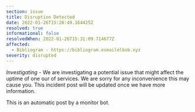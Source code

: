 ```yaml
---
section: issue
title: Disruption Detected
date: 2022-01-26T15:28:49.164425Z
resolved: true
informational: false
resolvedWhen: 2022-01-26T15:31:09.714677Z
affected:
  - Bibliogram - https://bibliogram.esmailelbob.xyz
severity: disrupted
---
```

*Investigating* - We are investigating a potential issue that might affect the uptime of one our of services. We are sorry for any inconvenience this may cause you. This incident post will be updated once we have more information.

This is an automatic post by a monitor bot.
        